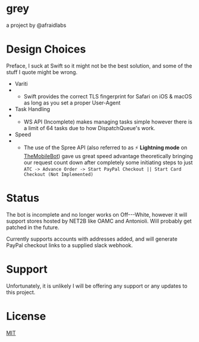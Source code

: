 # grey

a project by @afraidlabs

# Design Choices

Preface, I suck at Swift so it might not be the best solution, and some of the stuff I quote might be wrong.
- Variti 
- - Swift provides the correct TLS fingerprint for Safari on iOS & macOS as long as you set a proper User-Agent
- Task Handling
- - WS API (Incomplete) makes managing tasks simple however there is a limit of 64 tasks due to how DispatchQueue's work.
- Speed
- - The use of the Spree API (also referred to as :zap: **Lightning mode** on [TheMobileBot](https://twitter.com/TheMobileBot/)) gave us great speed advantage theoretically bringing our request count down after completely some initiating steps to just  `ATC -> Advance Order -> Start PayPal Checkout || Start Card Checkout (Not Implemented)`

# Status

The bot is incomplete and no longer works on Off---White, however it will support stores hosted by NET2B like OAMC and Antonioli. Will probably get patched in the future.

Currently supports accounts with addresses added, and will generate PayPal checkout links to a supplied slack webhook.

# Support

Unfortunately, it is unlikely I will be offering any support or any updates to this project.

# License

[MIT](https://github.com/except/grey/blob/master/LICENSE)



